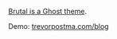 [Brutal is a Ghost theme](http://trevorpostma.com/blog/brutal/).

Demo: [trevorpostma.com/blog](http://trevorpostma.com/blog)
